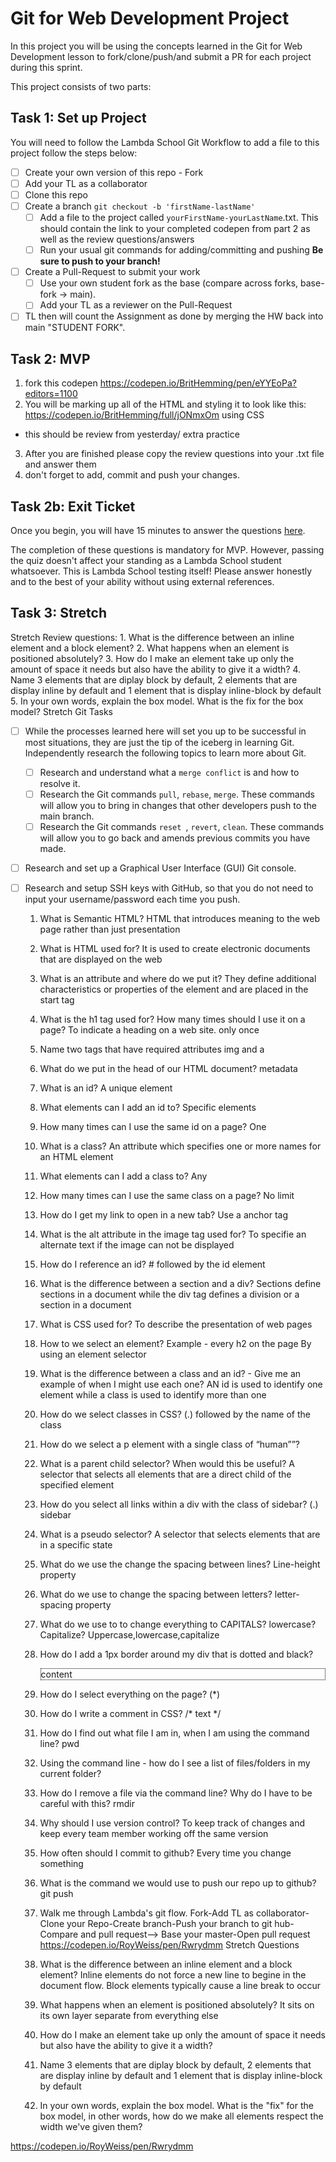# Git for Web Development Project
In this project you will be using the concepts learned in the Git for Web Development lesson to fork/clone/push/and submit a PR for each project during this sprint.

This project consists of two parts:

## Task 1: Set up Project
You will need to follow the Lambda School Git Workflow to add a file to this project follow the steps below:

- [ ] Create your own version of this repo - Fork
- [ ] Add your TL as a collaborator
- [ ] Clone this repo
- [ ] Create a branch `git checkout -b 'firstName-lastName'`
  - [ ] Add a file to the project called `yourFirstName-yourLastName`.txt. This should contain the link to your completed codepen from part 2 as well as the review questions/answers
  - [ ] Run your usual git commands for adding/committing and pushing **Be sure to push to your branch!**
- [ ] Create a Pull-Request to submit your work
  - [ ] Use your own student fork as the base (compare across forks, base-fork -> main).
  - [ ] Add your TL as a reviewer on the Pull-Request
- [ ] TL then will count the Assignment as done by merging the HW back into main "STUDENT FORK".

## Task 2: MVP
1. fork this codepen https://codepen.io/BritHemming/pen/eYYEoPa?editors=1100
2. You will be marking up all of the HTML and styling it to look like this: https://codepen.io/BritHemming/full/jONmxOm using CSS
* this should be review from yesterday/ extra practice
3. After you are finished please copy the review questions into your .txt file and answer them
4. don't forget to add, commit and push your changes.

## Task 2b: Exit Ticket

Once you begin, you will have 15 minutes to answer the questions [here](https://app.codesignal.com/public-test/M94mbzuHGQoMg6F3e/w9GqZYCQ2YoZZf).

The completion of these questions is mandatory for MVP. However, passing the quiz doesn't affect your standing as a Lambda School student whatsoever. This is Lambda School testing itself! Please answer honestly and to the best of your ability without using external references.

## Task 3: Stretch
Stretch Review questions: 
    1. What is the difference between an inline element and a block element?
    2. What happens when an element is positioned absolutely? 
    3. How do I make an element take up only the amount of space it needs but also have the ability to give it a width? 
    4. Name 3 elements that are diplay block by default, 2 elements that are display inline by default and 1 element that is display inline-block by default
    5. In your own words, explain the box model. What is the fix for the box model? 
Stretch Git Tasks
- [ ] While the processes learned here will set you up to be successful in most situations, they are just the tip of the iceberg in learning Git. Independently research the following topics to learn more about Git.
  - [ ] Research and understand what a `merge conflict` is and how to resolve it.
  - [ ] Research the Git commands `pull`, `rebase`, `merge`. These commands will allow you to bring in changes that other developers push to the main branch.
  - [ ] Research the Git commands `reset `, `revert`, `clean`. These commands will allow you to go back and amends previous commits you have made.

- [ ] Research and set up a Graphical User Interface (GUI) Git console. 

- [ ] Research and setup SSH keys with GitHub, so that you do not need to input your username/password each time you push. 


    1. What is Semantic HTML? HTML that introduces meaning to the web page rather than just presentation
    2. What is HTML used for? It is used to create electronic documents that are displayed on the web
    3. What is an attribute and where do we put it? They define additional characteristics or properties of the element and are placed in the start tag
    4. What is the h1 tag used for? How many times should I use it on a page? To indicate a heading on a web site. only once
    5. Name two tags that have required attributes img and a
    6. What do we put in the head of our HTML document? metadata
    7. What is an id? A unique element
    8. What elements can I add an id to? Specific elements
    9. How many times can I use the same id on a page? One
    10. What is a class? An attribute which specifies one or more names for an HTML element
    11. What elements can I add a class to? Any
    12. How many times can I use the same class on a page? No limit
    13. How do I get my link to open in a new tab? Use a anchor tag
    14. What is the alt attribute in the image tag used for? To specifie an alternate text if the image can not be displayed
    15. How do I reference an id? # followed by the id element
    16. What is the difference between a section and a div? Sections define sections in a document while the div tag defines a division or a section in a document
    17. What is CSS used for? To describe the presentation of web pages
    18. How to we select an element? Example - every h2 on the page By using an element selector
    19. What is the difference between a class and an id? - Give me an example of when I might use each one? AN id is used to identify one element while a class is used to identify more than one <div id="top"> <p class="intro">
    20. How do we select classes in CSS? (.) followed by the name of the class
    21. How do we select a p element with a single class of “human””? 
    22. What is a parent child selector? When would this be useful? A selector that selects all elements that are a direct child of the specified element
    23. How do you select all links within a div with the class of sidebar? (.) sidebar
    24. What is a pseudo selector? A selector that selects elements that are in a specific state
    25. What do we use the change the spacing between lines? Line-height property
    26. What do we use to change the spacing between letters? letter-spacing property
    27. What do we use to to change everything to CAPITALS? lowercase? Capitalize? Uppercase,lowercase,capitalize
    28. How do I add a 1px border around my div that is dotted and black? <div style="border: dotted 1px black" id="mydiv">content</div>
    29. How do I select everything on the page? (*)
    30. How do I write a comment in CSS? /* text */
    31. How do I find out what file I am in, when I am using the command line? pwd
    32. Using the command line - how do I see a list of files/folders in my current folder?
    33. How do I remove a file via the command line? Why do I have to be careful with this? rmdir
    34. Why should I use version control? To keep track of changes and keep every team member working off the same version 
    35. How often should I commit to github? Every time you change something
    36. What is the command we would use to push our repo up to github? git push
    37. Walk me through Lambda's git flow. Fork-Add TL as collaborator-Clone your Repo-Create branch-Push your branch to git hub-Compare and pull request--> Base your master-Open pull request
https://codepen.io/RoyWeiss/pen/Rwrydmm
Stretch Questions

    1. What is the difference between an inline element and a block element? Inline elements do not force a new line to begine in the document flow. Block elements typically cause a line break to occur
    2. What happens when an element is positioned absolutely? It sits on its own layer separate from everything else
    3. How do I make an element take up only the amount of space it needs but also have the ability to give it a width? 
    4. Name 3 elements that are diplay block by default, 2 elements that are display inline by default and 1 element that is display inline-block by default 
    5. In your own words, explain the box model. What is the "fix" for the box model, in other words, how do we make all elements respect the width we've given them? 

https://codepen.io/RoyWeiss/pen/Rwrydmm
